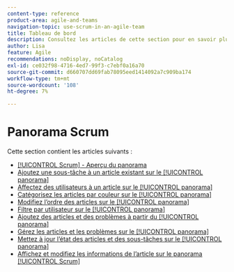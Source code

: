 ```yaml
---
content-type: reference
product-area: agile-and-teams
navigation-topic: use-scrum-in-an-agile-team
title: Tableau de bord
description: Consultez les articles de cette section pour en savoir plus sur l’utilisation du panneau Scrum dans Workfront.
author: Lisa
feature: Agile
recommendations: noDisplay, noCatalog
exl-id: ce032f98-4716-4ed7-99f3-c7ebf0a16a70
source-git-commit: d660707dd69fab78095eed1414092a7c909ba174
workflow-type: tm+mt
source-wordcount: '108'
ht-degree: 7%

---
```


# Panorama Scrum

Cette section contient les articles suivants :

* [[!UICONTROL Scrum] - Aperçu du panorama](../../../agile/use-scrum-in-an-agile-team/scrum-board/scrum-board-overview.md)
* [Ajoutez une sous-tâche à un article existant sur le [!UICONTROL panorama]](../../../agile/use-scrum-in-an-agile-team/scrum-board/add-a-subtask-to-an-existing-story-scrum.md)
* [ Affectez des utilisateurs à un article sur le [!UICONTROL panorama]](../../../agile/use-scrum-in-an-agile-team/scrum-board/assign-users-to-a-story-scrum.md)
* [ Catégorisez les articles par couleur sur le [!UICONTROL panorama]](../../../agile/use-scrum-in-an-agile-team/scrum-board/categorize-stories-by-color.md)
* [Modifiez l’ordre des articles sur le [!UICONTROL panorama]](../../../agile/use-scrum-in-an-agile-team/scrum-board/change-order-of-stories.md)
* [ Filtre par utilisateur sur le [!UICONTROL panorama]](../../../agile/use-scrum-in-an-agile-team/scrum-board/filter-by-user-scrum-board.md)
* [ Ajoutez des articles et des problèmes à partir du [!UICONTROL panorama]](../../../agile/use-scrum-in-an-agile-team/scrum-board/add-story-from-scrum-board.md)
* [Gérez les articles et les problèmes sur le [!UICONTROL panorama]](../../../agile/use-scrum-in-an-agile-team/scrum-board/manage-scrum-board.md)
* [Mettez à jour l’état des articles et des sous-tâches sur le [!UICONTROL panorama]](../../../agile/use-scrum-in-an-agile-team/scrum-board/update-status-of-stories-and-subtasks.md)
* [Affichez et modifiez les informations de l’article sur le panorama [!UICONTROL Scrum]](../../../agile/use-scrum-in-an-agile-team/scrum-board/view-and-edit-story-info.md)

